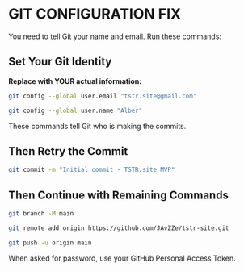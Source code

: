 # GIT CONFIGURATION FIX

You need to tell Git your name and email. Run these commands:

## Set Your Git Identity

**Replace with YOUR actual information:**

```bash
git config --global user.email "tstr.site@gmail.com"
```

```bash
git config --global user.name "Alber"
```

These commands tell Git who is making the commits.

## Then Retry the Commit

```bash
git commit -m "Initial commit - TSTR.site MVP"
```

## Then Continue with Remaining Commands

```bash
git branch -M main
```

```bash
git remote add origin https://github.com/JAvZZe/tstr-site.git
```

```bash
git push -u origin main
```

When asked for password, use your GitHub Personal Access Token.
